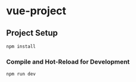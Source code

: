 # vue-project


## Project Setup

```sh
npm install
```

### Compile and Hot-Reload for Development

```sh
npm run dev
```
